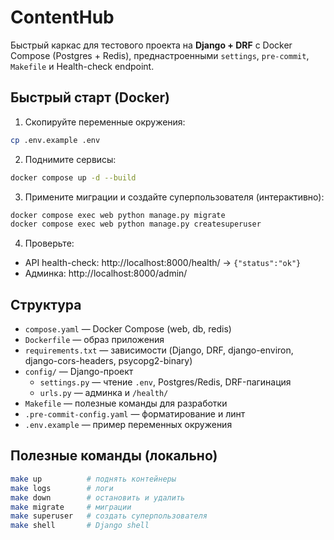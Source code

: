# ContentHub

Быстрый каркас для тестового проекта на **Django + DRF** с Docker Compose (Postgres + Redis), 
преднастроенными `settings`, `pre-commit`, `Makefile` и Health-check endpoint.

## Быстрый старт (Docker)

1) Скопируйте переменные окружения:
```bash
cp .env.example .env
```
2) Поднимите сервисы:
```bash
docker compose up -d --build
```
3) Примените миграции и создайте суперпользователя (интерактивно):
```bash
docker compose exec web python manage.py migrate
docker compose exec web python manage.py createsuperuser
```
4) Проверьте:
- API health-check: http://localhost:8000/health/  → `{"status":"ok"}`
- Админка: http://localhost:8000/admin/

## Структура
- `compose.yaml` — Docker Compose (web, db, redis)
- `Dockerfile` — образ приложения
- `requirements.txt` — зависимости (Django, DRF, django-environ, django-cors-headers, psycopg2-binary)
- `config/` — Django-проект
  - `settings.py` — чтение `.env`, Postgres/Redis, DRF-пагинация
  - `urls.py` — админка и `/health/`
- `Makefile` — полезные команды для разработки
- `.pre-commit-config.yaml` — форматирование и линт
- `.env.example` — пример переменных окружения

## Полезные команды (локально)
```bash
make up          # поднять контейнеры
make logs        # логи
make down        # остановить и удалить
make migrate     # миграции
make superuser   # создать суперпользователя
make shell       # Django shell
```
